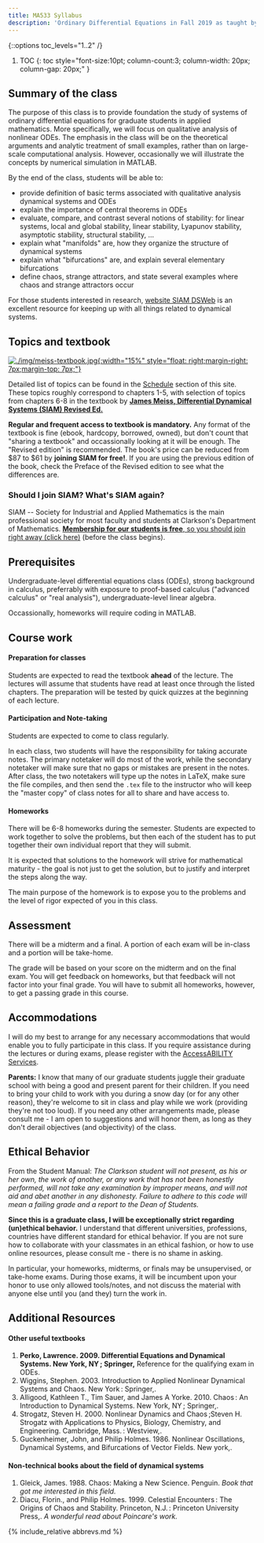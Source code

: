 ```yaml
---
title: MA533 Syllabus
description: 'Ordinary Differential Equations in Fall 2019 as taught by Marko Budišić'
---
```

{::options toc_levels="1..2" /}

1. TOC
{: toc style="font-size:10pt; column-count:3; column-width: 20px; column-gap: 20px;" }

## Summary of the class

The purpose of this class is to provide foundation the study of systems of ordinary differential equations for graduate students in applied mathematics. More specifically, we will focus on qualitative analysis of nonlinear ODEs. The emphasis in the class will be on the theoretical arguments and analytic treatment of small examples, rather than on large-scale computational analysis. However, occasionally we will illustrate the concepts by numerical simulation in MATLAB.

By the end of the class, students will be able to:
* provide definition of basic terms associated with qualitative analysis dynamical systems and ODEs
* explain the importance of central theorems in ODEs
* evaluate, compare, and contrast several notions of stability: for linear systems, local and global stability, linear stability, Lyapunov stability, asymptotic stability, structural stability, ...
* explain what "manifolds" are, how they organize the structure of dynamical systems
* explain what "bifurcations" are, and explain several elementary bifurcations
* define chaos, strange attractors, and state several examples where chaos and strange attractors occur

For those students interested in research, [website SIAM DSWeb](https://dsweb.siam.org/) is an excellent resource for keeping up with all things related to dynamical systems.

## Topics and textbook

[![./img/meiss-textbook.jpg]({{site.baseurl}}/img/meiss-textbook.jpg){:width="15%" style="float: right;margin-right: 7px;margin-top: 7px;"}](https://my.siam.org/Store/Product/viewproduct/?ProductId=28569997)

Detailed list of topics can be found in the [Schedule](./schedule.html) section of this site. These topics roughly correspond to chapters 1-5, with selection of topics from chapters 6-8 in the textbook by [**James Meiss, Differential Dynamical Systems (SIAM) Revised Ed.**](https://my.siam.org/Store/Product/viewproduct/?ProductId=28569997) 

**Regular and frequent access to textbook is mandatory.** Any format of the textbook is fine (ebook, hardcopy, borrowed, owned), but don't count that "sharing a textbook" and occassionally looking at it will be enough. The "Revised edition" is recommended. The book's price can be reduced from $87 to $61 by **joining SIAM for free!**. If you are using the previous edition of the book, check the Preface of the Revised edition to see what the differences are.

### Should I join SIAM? What's SIAM again?

SIAM -- Society for Industrial and Applied Mathematics is the main professional society for most faculty and students at Clarkson's Department of Mathematics. [**Membership for our students is free**, so you should join right away (click here)](https://www.siam.org/Membership/Join-SIAM/Individual-Members/Student) (before the class begins).

## Prerequisites

Undergraduate-level differential equations class (ODEs), strong background in calculus, preferrably with exposure to proof-based calculus ("advanced calculus" or "real analysis"), undergraduate-level linear algebra.

Occassionally, homeworks will require coding in MATLAB.

## Course work

#### Preparation for classes

Students are expected to read the textbook **ahead** of the lecture. The lectures will assume that students have read at least once through the listed chapters. The preparation will be tested by quick quizzes at the beginning of each lecture.

#### Participation and Note-taking

Students are expected to come to class regularly.

In each class, two students will have the responsibility for taking accurate notes. The primary notetaker will do most of the work, while the secondary notetaker will make sure that no gaps or mistakes are present in the notes. After class, the two notetakers will type up the notes in LaTeX, make sure the file compiles, and then send the `.tex` file to the instructor who will keep the "master copy" of class notes for all to share and have access to.

#### Homeworks

There will be 6-8 homeworks during the semester. Students are expected to work together to solve the problems, but then each of the student has to put together their own individual report that they will submit.

It is expected that solutions to the homework will strive for mathematical maturity - the goal is not just to get the solution, but to justify and interpret the steps along the way.

The main purpose of the homework is to expose you to the problems and the level of rigor expected of you in this class.

## Assessment

There will be a midterm and a final. A portion of each exam will be in-class and a portion will be take-home.

The grade will be based on your score on the midterm and on the final exam. You will get feedback on homeworks, but that feedback will not factor into your final grade. You will have to submit all homeworks, however, to get a passing grade in this course.

## Accommodations

I will do my best to arrange for any necessary accommodations that would enable you to fully participate in this class. If you require assistance during the lectures or during exams, please register with the [AccessABILITY Services](https://www.clarkson.edu/accessability-services).

**Parents:** I know that many of our graduate students juggle their graduate school with being a good and present parent for their children. If you need to bring your child to work with you during a snow day (or for any other reason), they're welcome to sit in class and play while we work (providing they're not too loud). If you need any other arrangements made, please consult me - I am open to suggestions and will honor them, as long as they don't derail objectives (and objectivity) of the class.

## Ethical Behavior

From the Student Manual: _The Clarkson student will
not present, as his or her own, the work of another,
or any work that has not been honestly performed,
will not take any examination by improper means,
and will not aid and abet another in any dishonesty.
Failure to adhere to this code will mean a failing
grade and a report to the Dean of Students._

**Since this is a graduate class, I will be exceptionally strict regarding (un)ethical behavior.** I understand that different universities, professions, countries have different standard for ethical behavior. If you are not sure how to collaborate with your classmates in an ethical fashion, or how to use online resources, please consult me - there is no shame in asking.

In particular, your homeworks, midterms, or finals may be unsupervised, or take-home exams. During those exams, it will be incumbent upon your honor to use only allowed tools/notes, and not discuss the material with anyone else until you (and they) turn the work in.

## Additional Resources

#### Other useful textbooks

1. **Perko, Lawrence. 2009. Differential Equations and Dynamical Systems. New York, NY ; Springer,** Reference for the qualifying exam in ODEs.
2. Wiggins, Stephen. 2003. Introduction to Applied Nonlinear Dynamical Systems and Chaos. New York : Springer,.
3. Alligood, Kathleen T., Tim Sauer, and James A Yorke. 2010. Chaos : An Introduction to Dynamical Systems. New York, NY ; Springer,.
4. Strogatz, Steven H. 2000. Nonlinear Dynamics and Chaos ;Steven H. Strogatz with Applications to Physics, Biology, Chemistry, and Engineering. Cambridge, Mass. : Westview,.
5. Guckenheimer, John, and Philip Holmes. 1986. Nonlinear Oscillations, Dynamical Systems, and Bifurcations of Vector Fields. New york,.

#### Non-technical books about the field of dynamical systems

1. Gleick, James. 1988. Chaos: Making a New Science. Penguin. _Book that got me interested in this field._
2. Diacu, Florin., and Philip Holmes. 1999. Celestial Encounters : The Origins of Chaos and Stability. Princeton, N.J. : Princeton University Press,. _A wonderful read about Poincare's work._

{% include_relative abbrevs.md %}
